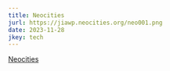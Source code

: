 ```yaml
---
title: Neocities
jurl: https://jiawp.neocities.org/neo001.png
date: 2023-11-28
jkey: tech
---
```

[Neocities](https://neocities.org/)
